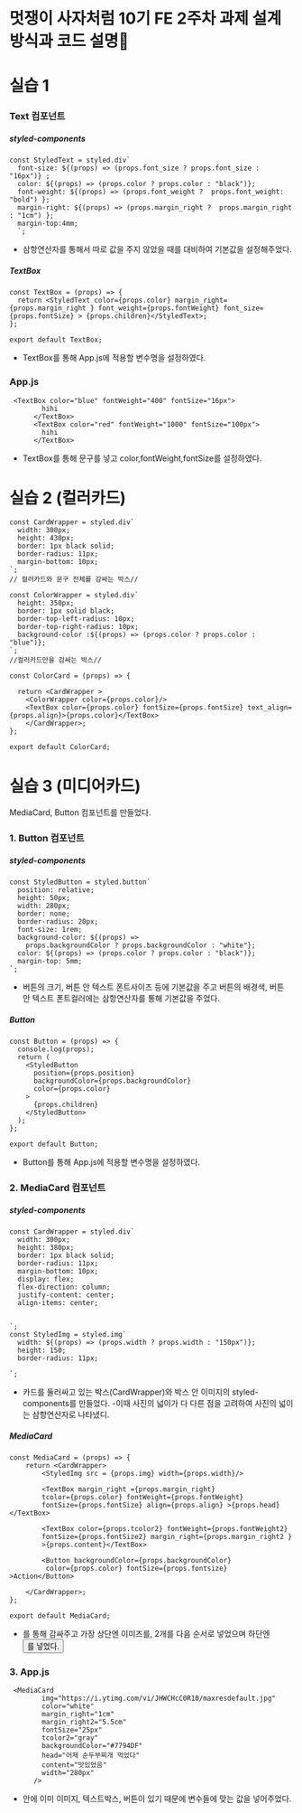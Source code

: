 # 멋쟁이 사자처럼 10기 FE 2주차 과제 설계 방식과 코드 설명🦁

# 실습 1

### Text 컴포넌트

##### styled-components

```
const StyledText = styled.div`
  font-size: ${(props) => (props.font_size ? props.font_size : "16px")} ;
  color: ${(props) => (props.color ? props.color : "black")};
  font-weight: ${(props) => (props.font_weight ?  props.font_weight: "bold") };
  margin-right: ${(props) => (props.margin_right ?  props.margin_right : "1cm") };
  margin-top:4mm;
  `;

```

- 삼항연산자를 통해서 따로 값을 주지 않았을 때를 대비하여 기본값을 설정해주었다.

##### TextBox

```
const TextBox = (props) => {
  return <StyledText color={props.color} margin_right={props.margin_right } font_weight={props.fontWeight} font_size={props.fontSize} > {props.children}</StyledText>;
};

export default TextBox;

```

- TextBox를 통해 App.js에 적용할 변수명을 설정하였다.

### App.js

```
 <TextBox color="blue" fontWeight="400" fontSize="16px">
        hihi
      </TextBox>
      <TextBox color="red" fontWeight="1000" fontSize="100px">
        hihi
      </TextBox>
```

- TextBox를 통해 문구를 넣고 color,fontWeight,fontSize를 설정하였다.

# 실습 2 (컬러카드)

```
const CardWrapper = styled.div`
  width: 300px;
  height: 430px;
  border: 1px black solid;
  border-radius: 11px;
  margin-bottom: 10px;
`;
// 컬러카드와 문구 전체를 감싸는 박스//

const ColorWrapper = styled.div`
  height: 350px;
  border: 1px solid black;
  border-top-left-radius: 10px;
  border-top-right-radius: 10px;
  background-color :${(props) => (props.color ? props.color : "blue")};
`;
//컬러카드만을 감싸는 박스//

const ColorCard = (props) => {

  return <CardWrapper >
    <ColorWrapper color={props.color}/>
    <TextBox color={props.color} fontSize={props.fontSize} text_align={props.align}>{props.color}</TextBox>
    </CardWrapper>;
};

export default ColorCard;
```

# 실습 3 (미디어카드)

MediaCard, Button 컴포넌트를 만들었다.

### 1. Button 컴포넌트

##### styled-components

```
const StyledButton = styled.button`
  position: relative;
  height: 50px;
  width: 280px;
  border: none;
  border-radius: 20px;
  font-size: 1rem;
  background-color: ${(props) =>
    props.backgroundColor ? props.backgroundColor : "white"};
  color: ${(props) => (props.color ? props.color : "black")};
  margin-top: 5mm;
`;
```

- 버튼의 크기, 버튼 안 텍스트 폰트사이즈 등에 기본값을 주고 버튼의 배경색, 버튼 안 텍스트 폰트컬러에는 삼항연산자를 통해 기본값을 주었다.

##### Button

```
const Button = (props) => {
  console.log(props);
  return (
    <StyledButton
      position={props.position}
      backgroundColor={props.backgroundColor}
      color={props.color}
    >
      {props.children}
    </StyledButton>
  );
};

export default Button;
```

- Button를 통해 App.js에 적용할 변수명을 설정하였다.

### 2. MediaCard 컴포넌트

##### styled-components

```
const CardWrapper = styled.div`
  width: 300px;
  height: 380px;
  border: 1px black solid;
  border-radius: 11px;
  margin-bottom: 10px;
  display: flex;
  flex-direction: column;
  justify-content: center;
  align-items: center;


`;
const StyledImg = styled.img`
  width: ${(props) => (props.width ? props.width : "150px")};
  height: 150;
  border-radius: 11px;

`;
```

- 카드를 둘러싸고 있는 박스(CardWrapper)와 박스 안 이미지의 styled-components를 만들었다. -이때 사진의 넓이가 다 다른 점을 고려하여 사진의 넓이는 삼항연산자로 나타냈디.

##### MediaCard

```
const MediaCard = (props) => {
    return <CardWrapper>
        <StyledImg src = {props.img} width={props.width}/>

        <TextBox margin_right ={props.margin_right}
        tcolor={props.color} fontWeight={props.fontWeight}
        fontSize={props.fontSize} align={props.align} >{props.head}</TextBox>

        <TextBox color={props.tcolor2} fontWeight={props.fontWeight2}
        fontSize={props.fontSize2} margin_right={props.margin_right2 }
        >{props.content}</TextBox>

        <Button backgroundColor={props.backgroundColor}
         color={props.color} fontSize={props.fontsize} >Action</Button>

    </CardWrapper>;
};

export default MediaCard;
```

- <CardWrapper>를 통해 감싸주고 가장 상단엔 이미즈를, <TextBox>2개를 다음 순서로 넣었으며 하단엔 <Button>를 넣었다.

### 3. App.js

```
 <MediaCard
        img="https://i.ytimg.com/vi/JHWCHcC0R10/maxresdefault.jpg"
        color="white"
        margin_right="1cm"
        margin_right2="5.5cm"
        fontSize="25px"
        tcolor2="gray"
        backgroundColor="#7794DF"
        head="어제 순두부찌개 먹었다"
        content="맛있었음"
        width="280px"
      />

```

- <MediaCard>안에 이미 이미지, 텍스트박스, 버튼이 있기 때문에 변수들에 맞는 값을 넣어주었다.
